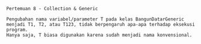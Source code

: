     Pertemuan 8 - Collection & Generic
    
    Pengubahan nama variabel/parameter T pada kelas BangunDatarGeneric 
    menjadi T1, T2, atau T123, tidak berpengaruh apa-apa terhadap eksekusi program. 
    Hanya saja, T biasa digunakan karena sudah menjadi nama konvensional.
